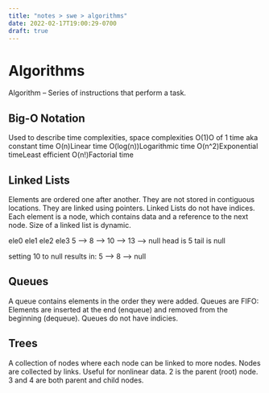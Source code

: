 ```yaml
---
title: "notes > swe > algorithms"
date: 2022-02-17T19:00:29-0700
draft: true
---
```

# Algorithms
Algorithm – Series of instructions that perform a task.

## Big-O Notation 
Used to describe time complexities, space complexities
O(1)O of 1 time aka constant time
O(n)Linear time
O(log(n))Logarithmic time
O(n^2)Exponential timeLeast efficient
O(n!)Factorial time

## Linked Lists
Elements are ordered one after another.
They are not stored in contiguous locations.
They are linked using pointers.
Linked Lists do not have indices.
Each element is a node, which contains data and a reference to the next node.
Size of a linked list is dynamic.

ele0 ele1 ele2 ele3
5 –> 8 –> 10 –> 13 –> null
head is 5
tail is null

setting 10 to null results in:
5 –> 8 –> null

## Queues
A queue contains elements in the order they were added.
Queues are FIFO: Elements are inserted at the end (enqueue) and removed from the beginning (dequeue).
Queues do not have indicies.

## Trees
A collection of nodes where each node can be linked to more nodes.
Nodes are collected by links.
Useful for nonlinear data.
2 is the parent (root) node.
3 and 4 are both parent and child nodes.